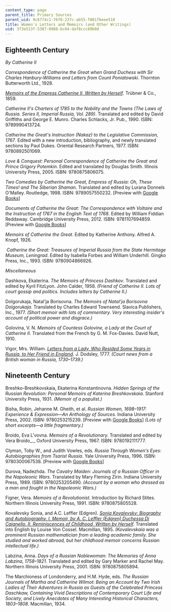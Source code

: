 ```yaml
---
content_type: page
parent_title: Primary Sources
parent_uid: 9c6774c1-76f8-237c-ab55-f001fbeee510
title: Women's Letters and Memoirs (and Other Writings)
uid: 3f3e513f-5307-0988-bc64-daf8ccc89b0d
---
```


Eighteenth Century 
-------------------

_By Catherine II_

_Correspondence of Catherine the Great when Grand Duchess with Sir Charles Hanbury-Williams and Letters from Count Poniatowski_. Thornton Butterworth Ltd., 1928.

[_Memoirs of the Empress Catherine II, Written by Herself_](https://www.google.com/books/edition/Memoirs_of_the_Empress_Catharine_II/n9QKAAAAIAAJ?hl=en&gbpv=1). Trübner & Co., 1859.

_Catherine II's Charters of 1785 to the Nobility and the Towns (The Laws of Russia. Series II, Imperial Russia, Vol. 289)_. Translated and edited by David Griffiths and George E. Munro. Charles Schlacks, Jr. Pub., 1990. ISBN: 9789990413724. 

_Catherine the Great's Instruction (Nakaz) to the Legislative Commission, 1767_. Edited with a new introduction, bibliography, and newly translated sections by Paul Dukes. Oriental Research Partners, 1977. ISBN: 9780892501069. 

_Love & Conquest: Personal Correspondence of Catherine the Great and Prince Grigory Potemkin_. Edited and translated by Douglas Smith. Illinois University Press, 2005. ISBN: 9780875806075. 

_Two Comedies by Catherine the Great, Empress of Russia: Oh, These Times! and The Siberian Shaman_. Translated and edited by Lurana Donnels O'Malley. Routledge, 1998. ISBN: 9789057550232. \[Preview with [Google Books](https://www.google.com/books/edition/Two_Comedies_by_Catherine_the_Great_Empr/RU0Jorh9n9oC?hl=en&gbpv=1)\]

_Documents of Catherine the Great: The Correspondence with Voltaire and the Instruction of 1767 in the English Text of 1768_. Edited by William Fiddian Reddaway. Cambridge University Press, 2012. ISBN: 9781107694859. \[Preview with [Google Books](https://www.google.com/books/edition/Documents_of_Catherine_the_Great/35OZl_99gM0C?hl=en&gbpv=1)\]

_Memoirs of Catherine the Great_. Edited by Katherine Anthony. Alfred A. Knopf, 1926.

 _Catherine the Great: Treasures of Imperial Russia from the State Hermitage Museum, Leningrad_. Edited by Isabella Forbes and William Underhill. Gingko Press, Inc., 1993. ISBN: 9780904866926. 

_Miscellaneous_

Dashkova, Ekaterina. _The Memoirs of Princess Dashkov_. Translated and edited by Kyril FitzLyon. John Calder, 1958. _(Friend of Catherine II. Lots of court gossip and politics. Includes letters by Catherine II.)_

Dolgorukaja, Natal'ja Borisovna. _The Memoirs of Natal'ja Borisovna Dolgorukaja._ Translated by Charles Edward Townsend. Slavica Publishers, Inc., 1977. _(Short memoir with lots of commentary. Very interesting insider's account of political power and disgrace.)_

Golovina, V. N. _Memoirs of Countess Golovine, a Lady at the Court of Catherine II._ Translated from the French by G. M. Fox-Davies. David Nutt, 1910.

Vigor, Mrs. William. _[Letters from a Lady, Who Resided Some Years in Russia, to Her Friend in England](https://www.google.com/books/edition/Letters_from_a_Lady_who_Resided_Some_Yea/daYBAAAAQAAJ?hl=en&gbpv=1)_. J. Dodsley, 1777. _(Court news from a British woman in Russia, 1730–1739.)_

Nineteenth Century
------------------

Breshko-Breshkovskaia, Ekaterina Konstantinovna. _Hidden Springs of the Russian Revolution: Personal Memoirs of Katerina Breshkovskaia_. Stanford University Press, 1931. _(Memoir of a populist.)_

Bisha, Robin, Jehanne M. Gheith, et al. _Russian Women, 1698–1917: Experience & Expression—An Anthology of Sources._ Indiana University Press, 2002. ISBN: 9780253215239. \[Preview with [Google Books](https://www.google.com/books/edition/Russian_Women_1698_1917/2AhdD-45xtAC?hl=en&gbpv=1)\] _(Lots of short excerpts—a little fragmentary.)_

Broido, Eva L'vovna. _Memoirs of a Revolutionary._ Translated and edited by Vera Broido_._ Oxford University Press, 1967. ISBN: 9780192111777.

Clyman, Toby W., and Judith Vowles, eds. _Russia Through Women's Eyes: Autobiographies from Tsarist Russia_. Yale University Press, 1996. ISBN: 9780300067538. \[Preview with [Google Books](https://www.google.com/books/edition/Russia_Through_Women_s_Eyes/PlmzNfPgQTkC?hl=en&gbpv=1)\]

Durova, Nadezhda. _The Cavalry Maiden: Journals of a Russian Officer in the Napoleonic Wars_. Translated by Mary Fleming Zirin. Indiana University Press, 1989. ISBN: 9780253205490. _(Account by a woman who dressed as a man and fought in the Napoleonic Wars.)_

Figner, Vera. _Memoirs of a Revolutionist._ Introduction by Richard Stites. Northern Illinois University Press, 1991. ISBN: 9780875805528. 

Kovalevsky Sonia, and A.C. Leffler (Edgren). _[Sonia Kovalevsky: Biography and Autobiography. I. Memoir, by A. C. Leffler (Edgren) Duchessa Di Cajanello. II. Reminiscences of Childhood, Written by Herself](https://www.google.com/books/edition/Sonia_Kovalevsky/plFtAAAAMAAJ?hl=en&gbpv=1)._ Translated into English by Louise Von Cossel. Macmillan, 1895. _(Kovalevskaia was a prominent Russian mathematician from a leading academic family. She studied and worked abroad, but her childhood memoir concerns Russian intellectual life.)_

Labzina, Anna. _Days of a Russian Noblewoman: The Memories of Anna Labzina, 1758–1821_. Translated and edited by Gary Marker and Rachel May. Northern Illinois University Press, 2001. ISBN: 9780875805894. 

The Marchioness of Londonderry, and H.M. Hyde, eds. _The Russian Journals of Martha and Catherine Wilmot: Being an Account by Two Irish Ladies of Their Adventures in Russia as Guests of the Celebrated Princess Daschkaw, Containing Vivid Descriptions of Contemporary Court Life and Society, and Lively Anecdotes of Many Interesting Historical Characters, 1803–1808_. Macmillan, 1934.